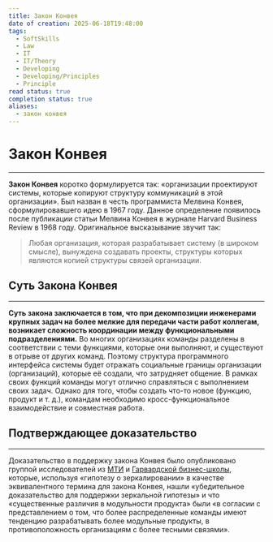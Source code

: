 ```yaml
---
title: Закон Конвея
date of creation: 2025-06-18T19:48:00
tags:
  - SoftSkills
  - Law
  - IT
  - IT/Theory
  - Developing
  - Developing/Principles
  - Principle
read status: true
completion status: true
aliases:
  - закон конвея
---
```

# Закон Конвея
---

**Закон Конвея** коротко формулируется так: «организации проектируют системы, которые копируют структуру коммуникаций в этой организации».
Был назван в честь программиста Мелвина Конвея, сформулировавшего идею в 1967 году. Данное определение появилось после публикации статьи Мелвина Конвея в журнале Harvard Business Review в 1968 году. Оригинальное высказывание звучит так:

>Любая организация, которая разрабатывает систему (в широком смысле), вынуждена создавать проекты, структуры которых являются копией структуры связей организации.


## Суть Закона Конвея
---

**Суть закона заключается в том, что при декомпозиции инженерами крупных задач на более мелкие для передачи части работ коллегам, возникает сложность координации между функциональными подразделениями.** Во многих организациях команды разделены в соответствии с теми функциями, которые они выполняют, и существуют в отрыве от других команд. Поэтому структура программного интерфейса системы будет отражать социальные границы организации (организаций), которые её создали, что затрудняет общение. В рамках своих функций команды могут отлично справляться с выполнением своих задач. Однако для того, чтобы создать что-то новое (функцию, продукт и т. д.), командам необходимо кросс-функциональное взаимодействие и совместная работа.


## Подтверждающее доказательство
---

Доказательство в поддержку закона Конвея было опубликовано группой исследователей из [МТИ](https://ru.wikipedia.org/wiki/%D0%9C%D0%B0%D1%81%D1%81%D0%B0%D1%87%D1%83%D1%81%D0%B5%D1%82%D1%81%D0%BA%D0%B8%D0%B9_%D1%82%D0%B5%D1%85%D0%BD%D0%BE%D0%BB%D0%BE%D0%B3%D0%B8%D1%87%D0%B5%D1%81%D0%BA%D0%B8%D0%B9_%D0%B8%D0%BD%D1%81%D1%82%D0%B8%D1%82%D1%83%D1%82 "Массачусетский технологический институт") и [Гарвардской бизнес-школы](https://ru.wikipedia.org/wiki/%D0%93%D0%B0%D1%80%D0%B2%D0%B0%D1%80%D0%B4%D1%81%D0%BA%D0%B0%D1%8F_%D0%B1%D0%B8%D0%B7%D0%BD%D0%B5%D1%81-%D1%88%D0%BA%D0%BE%D0%BB%D0%B0 "Гарвардская бизнес-школа"), которые, используя «гипотезу о зеркалировании» в качестве эквивалентного термина для закона Конвея, нашли «убедительное доказательство для поддержки зеркальной гипотезы» и что «существенные различия в модульности продукта» были «в согласии с представлением о том, что более распределенные команды имеют тенденцию разрабатывать более модульные продукты, в противоположность организациям с более тесными связями».
